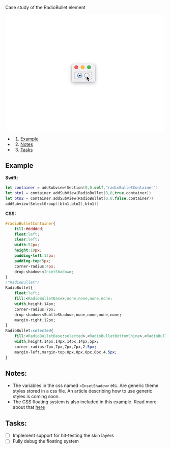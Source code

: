 Case study of the RadioBullet element <!--more-->

<img width="500" alt="img" src="https://raw.githubusercontent.com/stylekit/img/master/radiobullets_crop_low.gif">

- 1. [Example](#example) 
- 2. [Notes](#notes) 
- 3. [Tasks](#tasks) 

## Example

**Swift:**
  
```swift
let container = addSubview(Section(0,0,self,"radioBulletContainer")
let btn1 = container.addSubView(RadioBullet(0,0,true,container))
let btn2 = container.addSubView(RadioBullet(0,0,false,container))
addSubview(SelectGroup([btn1,btn2],btn1))
```

**CSS:**
  
```css
#radioBulletContainer{
	fill:#dddddd;
	float:left;
	clear:left;
	width:52px;
	height:19px;
	padding-left:12px;
	padding-top:5px;
	corner-radius:4px;
	drop-shadow:<InsetShadow>;
}
/*RadioBullet*/
RadioBullet{
	float:left;
	fill:<RadioBulletBase>,none,none,none,none;
	width,height:14px;
	corner-radius:7px;
	drop-shadow:<SubtleShadow>,none,none,none,none;
	margin-right:12px;
}
RadioBullet:selected{
	fill:<RadioBulletBase:selected>,<RadioBulletBottomShine>,<RadioBulletTopShine>,<RadioBulletBulletShine>,#021931;
	width,height:14px,14px,14px,14px,5px;
	corner-radius:7px,7px,7px,7px,2.5px;
	margin-left,margin-top:0px,0px,0px,0px,4.5px;
}
```

## Notes:
- The variables in the css named `<InsetShadow>` etc. Are generic theme styles stored in a css file. An article describing how to use generic styles is coming soon. 
- The CSS floating system is also included in this example. Read more about that [here](http://stylekit.org/blog/2016/01/27/Floating-algorithm/)

## Tasks:
- [ ] Implement support for hit-testing the skin layers
- [ ] Fully debug the floating system
